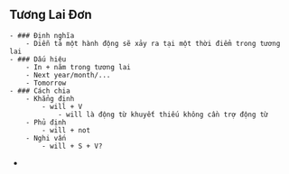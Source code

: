## Tương Lai Đơn
	- ### Định nghĩa
		- Diễn tả một hành động sẽ xảy ra tại một thời điểm trong tương lai
	- ### Dấu hiệu
		- In + năm trong tương lai
		- Next year/month/...
		- Tomorrow
	- ### Cách chia
		- Khẳng định
			- will + V
				- will là động từ khuyết thiếu không cần trợ động từ
		- Phủ định
			- will + not
		- Nghi vấn
			- will + S + V?
-